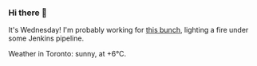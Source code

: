 ### Hi there :wave:

It's Wednesday! I'm probably working for [this bunch](https://github.com/kohofinancial), lighting a fire under some Jenkins pipeline.

Weather in Toronto: sunny, at +6°C.
